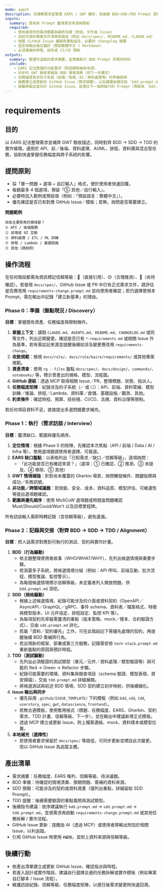 ```yaml
---
mode: agent
description: 先理解需求並整理 EARS / GWT 雛形，為後續 BDD→SDD→TDD Prompt 提供完整輸入
inputs:
  summary: 使用本 Prompt 釐清需求來源與限制
  required:
    - 使用者提供的需求概要與最終目標（對話、文件或 Issue）
    - 目前可用的專案文件清單與路徑（例如 docs/spec/, README.md, CLAUDE.md）
    - 相關 GitHub Issue 編號與重點留言、必要的 changelog 摘要
    - 語言與輸出格式偏好（預設繁體中文 + Markdown）
    - 必須遵循的時程、技術或 CI/CD 限制
outputs:
  summary: 整理可追蹤的需求摘要，並準備執行 BDD Prompt 所需的材料
  include:
    - EARS 記法整理的功能需求（附信賴等級與來源）
    - 初步的 GWT 驗收草稿與 BDD 情境清單（供下一步擴充）
    - 任務幅度與涉及子系統（前端／後端／AI／資料處理等）的界線說明
    - 推薦建立或更新的 GitHub Issue（需求摘要），以及建議後續交給 `bdd.prompt.md` 的重點題目
    - 提醒將輸出留存於 GitHub Issue，並標註下一個將執行的 Prompt（預設為 `bdd.prompt.md`）
---
```


# requirements

## 目的

以 EARS 記法整理需求並補齊 GWT 驗收描述，同時對齊 BDD → SDD → TDD 的實作循環。適用於 API、前／後端、資料處理、AI/ML、排程、資料庫與混合型任務，協助快速掌握任務幅度與跨子系統的影響。

## 提問原則

- 採「單一問題 + 選項 + 自訂輸入」格式，便於使用者快速回覆。
- 每題最多 4 個選項，預留「⑤ 其他／自行輸入」。
- 必要時加入範例或預設值（例如：「預設語言：繁體中文」）。
- 優先確認是否已有對應 GitHub Issue／模板；若無，詢問是否需要建立。

**問題範例**
```
目前主要聚焦的領域是？
① API / 後端服務
② 前端或 UI 互動
③ 資料處理 / ETL / ML 訓練
④ 排程 / Lambda / 基礎設施
⑤ 其他（請說明）
```

## 操作流程

在任何階段都需為資訊標記信賴等級：🔵（直接引用）、🟡（合理推測）、🔴（尚待確認）。若發現 `docs/spec/`、GitHub Issue 或 PR 中已有正式需求文件，請評估是否應改用 `requirements-change.prompt.md` 並向使用者確認；若仍選擇使用本 Prompt，需在輸出中記錄「建立新基準」的理由。

### Phase 0：準備（盤點現況 / Discovery）

**目標**：掌握既有資產、任務幅度與限制條件。

1. **掌握上下文**：讀取 `CLAUDE.md`、`AGENTS.md`、`README.md`、`CHANGELOG.md` 或同等文件，列出近期變更。確認是否已有 `*-requirements.md` 或相關 Issue 作為基準，若有需註記來源並提醒後續如涉及變更應改用 `requirements-change`。
2. **收斂規範**：檢視 `docs/rule/`、`docs/rule/kairo/requirements/` 或其他專案規範。
3. **資產清查**：使用 `rg --files` 盤點 `docs/spec/`、`docs/design/`、`commands/`、`notebooks/` 等，標示曾產出的規格、模型、流程圖。
4. **GitHub 連結**：透過 MCP 取得相關 Issue／PR，整理標題、狀態、指派人。
5. **任務幅度矩陣**：紀錄涉及的子系統（✅ 或 ☐）：API、前端、資料管線、模型訓練／推論、排程／Lambda、資料庫／倉儲、基礎設施／觀測、其他。
6. **約束條件**：確認時程、預算、技術棧、CI/CD、法規、資料治理等限制。

若任何項目資料不足，直接提出多選問題要求補充。

### Phase 1：執行（需求訪談 / Interview）

**目標**：釐清缺口、範圍與優先順序。

1. **定位情境**：根據 Phase 0 的矩陣，先確認本次焦點（API / 前端 / Data / AI / Infra 等），使用選項題請使用者選擇，可複選。
2. **EARS 缺口盤點**：以表格列出「已知需求／缺口／信賴等級」，逐項詢問：
   - 「此功能是否已有確認來源？」（選項：① 已確認、② 推測、③ 未提及、④ 移除、⑤ 其他）
3. **GWT 情境補強**：針對尚未覆蓋的 Gherkin 場景，詢問觸發條件、關鍵指標與成功／失敗訊號。
4. **非功能／跨領域議題**：對效能、安全、成本、資料品質、模型評估、可維運性等提出選項題確認。
5. **範圍與優先順序**：使用 MoSCoW 選項題或時間盒問題確認 Must/Should/Could/Won't 以及目標里程碑。

所有訪談輸入需即時轉記錄（含信賴等級），避免遺漏。

### Phase 2：記錄與交接（對齊 BDD → SDD → TDD / Alignment）

**目標**：把人話需求對應到可執行的測試、契約與實作計畫。

1. **BDD（行為驅動）**
   - 依主題整理使用者故事（WHO/WHAT/WHY），先列出候選情境與重要步驟。
   - 若涵蓋多子系統，將候選情境分組（例如：API 呼叫、前端互動、批次流程、模型推論、監控警示）。
   - 為每個候選情境標示信賴等級，未定義者列入開放問題，供 `bdd.prompt.md` 深挖。
2. **SDD（規格驅動）**
   - 根據上述候選情境，紀錄可能涉及的介面或資料契約（OpenAPI／AsyncAPI／GraphQL／gRPC、事件 schema、資料表／檔案格式、特徵與模型版本、UI 元件協定、排程設定、監控 KPI 等）。
   - 為每項契約先草擬需釐清的重點（版本策略、mock／樣本、合約驗證方式），交由 `sdd.prompt.md` 詳化。
   - 若屬「資料／契約優先」工作，可在此階段記下需優先處理的契約，再提醒後續 BDD 需補齊行為。
   - 若出現新的框架、部署或第三方服務，記錄需安排 `tech-stack.prompt.md` 重新盤點的原因與預計時程。
3. **TDD（測試驅動）**
   - 先列出必須驗證的測試類型（單元／元件／資料處理／模型驗證等）與可能的 Red → Green → Refactor 步驟。
   - 紀錄可能需要的環境、資料集與檢查項目（schema 驗證、模型表現、資安掃描），交由 `tdd.prompt.md` 詳細展開。
   - 將候選測試與前述 BDD 情境、SDD 契約建立初步映射，供後續細化。
4. **Issue 輸出與同步**
   - 優先採用 `.github/ISSUE_TEMPLATE/` 下的模板（例如 `bdd`, `sdd`, `tdd`, `userstory`, `spec`, `gwt`, `datascience`, `frontend`）。
   - 若無合適模板，使用暫用格式（標題、任務幅度、EARS、Gherkin、契約需求、TDD 計畫、信賴等級、下一步），並在輸出中建議新增正式模板。
   - 透過 MCP 建立或更新 Issue，附上檔案連結、mock、資料樣本或模型位置。
5. **本地補充（選擇性）**
   - 若使用者要求保留於 `docs/spec/` 等路徑，可同步更新並標註此次變更，但以 GitHub Issue 為追蹤主體。

## 產出清單

- 需求摘要：任務幅度、EARS 條列、信賴等級、待決議題。
- BDD 準備：待確認的情境清單、預期問題、需補的資料來源。
- SDD 預期：可能涉及的契約或資料資產（僅列出重點，詳細留給 SDD Prompt）。
- TDD 提醒：後續需要驗證的重點風險與測試類型。
- 後續指令建議：依序建議執行 `bdd.prompt.md` → `sdd.prompt.md` → `tdd.prompt.md`，並視需求再啟動 `requirements-change.prompt.md` 或其他任務拆解 / 實作流程。
- GitHub Issue 更新：提醒由 AI（透過 MCP）或使用者將輸出附加於相關 Issue，以利追蹤。
- 引用 GitHub Issue 時使用 `#編號`，並附上資料來源與信賴等級。

## 後續行動

- 依產出清單建立或更新 GitHub Issue，確認指派與時程。
- 若進入設計或實作階段，建議自行選擇合適的任務拆解或實作模板（例如專案自訂腳本 / Issue 流程）。
- 維護訪談紀錄、信賴等級、任務幅度矩陣，以便日後需求變更時快速回溯。
